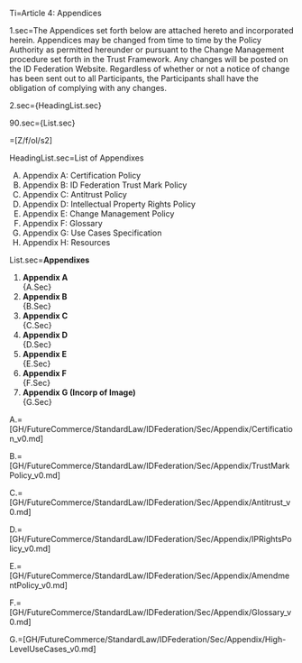 Ti=Article 4: Appendices

1.sec=The Appendices set forth below are attached hereto and incorporated herein. Appendices may be changed from time to time by the Policy Authority as permitted hereunder or pursuant to the Change Management procedure set forth in the Trust Framework. Any changes will be posted on the ID Federation Website. Regardless of whether or not a notice of change has been sent out to all Participants, the Participants shall have the obligation of complying with any changes.

2.sec={HeadingList.sec}

90.sec={List.sec}

=[Z/f/ol/s2]

HeadingList.sec=List of Appendixes<ol type="A"><li>Appendix A: Certification Policy</b><li></b>Appendix B: ID Federation Trust Mark Policy</b><li></b>Appendix C: Antitrust Policy</b><li></b>Appendix D: Intellectual Property Rights Policy</b><li></b>Appendix E: Change Management Policy</b><li></b>Appendix F: Glossary</b><li></b>Appendix G: Use Cases Specification</b><li></b>Appendix H: Resources</b></ol>

List.sec=<b>Appendixes</b><ol><li><b>Appendix A</b><br>{A.Sec}<li><b>Appendix B</b><br>{B.Sec}<li><b>Appendix C</b><br>{C.Sec}<li><b>Appendix D</b><br>{D.Sec}<li><b>Appendix E</b><br>{E.Sec}<li><b>Appendix F</b><br>{F.Sec}<li><b>Appendix G (Incorp of Image)</b><br>{G.Sec}</ol>

A.=[GH/FutureCommerce/StandardLaw/IDFederation/Sec/Appendix/Certification_v0.md]

B.=[GH/FutureCommerce/StandardLaw/IDFederation/Sec/Appendix/TrustMarkPolicy_v0.md]

C.=[GH/FutureCommerce/StandardLaw/IDFederation/Sec/Appendix/Antitrust_v0.md]

D.=[GH/FutureCommerce/StandardLaw/IDFederation/Sec/Appendix/IPRightsPolicy_v0.md]

E.=[GH/FutureCommerce/StandardLaw/IDFederation/Sec/Appendix/AmendmentPolicy_v0.md]

F.=[GH/FutureCommerce/StandardLaw/IDFederation/Sec/Appendix/Glossary_v0.md]

G.=[GH/FutureCommerce/StandardLaw/IDFederation/Sec/Appendix/High-LevelUseCases_v0.md]